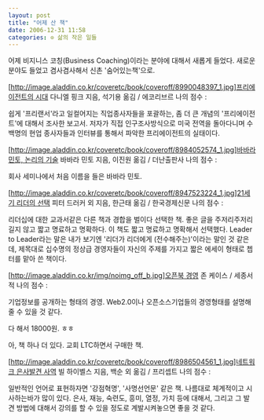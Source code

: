 ```yaml
---
layout: post
title: "어제 산 책"
date: 2006-12-31 11:58
categories: ⊙ 삶의 작은 일들
---
```


어제 비지니스 코칭(Business Coaching)이라는 분야에 대해서 새롭게 들었다.
새로운 분야도 들었고 겸사겸사해서 신촌 '숨어있는책'으로.

[[http://image.aladdin.co.kr/coveretc/book/coveroff/8990048397_1.jpg]프리에이전트의 시대](http://www.aladdin.co.kr/shop/wproduct.aspx?ISBN=8990048397&partner=egloos)
 다니엘 핑크 지음, 석기용 옮김 / 에코리브르
 나의 점수 : 
 
 쉽게 '프리랜서'라고 일컬어지는 직업종사자들을 포괄하는, 좀 더 큰 개념의 '프리에이전트'에 대해서 조사한 보고서. 저자가 직접 인구조사방식으로 미국 전역을 돌아다니며 수백명의 현업 종사자들과 인터뷰를 통해서 파악한 프리에이전트의 실태이다.
 


[[http://image.aladdin.co.kr/coveretc/book/coveroff/8984052574_1.jpg]바바라 민토, 논리의 기술](http://www.aladdin.co.kr/shop/wproduct.aspx?ISBN=8984052574&partner=egloos)
 바바라 민토 지음, 이진원 옮김 / 더난출판사
 나의 점수 : 
 
 회사 세미나에서 처음 이름을 들은 바바라 민토. 
 




[[http://image.aladdin.co.kr/coveretc/book/coveroff/8947523224_1.jpg]21세기 리더의 선택](http://www.aladdin.co.kr/shop/wproduct.aspx?ISBN=8947523224&partner=egloos)
 피터 드러커 외 지음, 한근태 옮김 / 한국경제신문
 나의 점수 : 
 
 리더십에 대한 교과서같은 다른 책과 경합을 벌이다 선택한 책. 좋은 글을 주저리주저리 길지 않고 짧고 명료하고 명확하다. 이 책도 짧고 명료하고 명확해서 선택했다. Leader to Leader라는 말은 내가 보기엔 '리더가 리더에게 (전수해주는)'이라는 말인 것 같은데, 제목대로 십수명의 정상급 경영자들이 자신의 주제를 가지고 짧은 에세이 형태로 쳅터를 맡아 쓴 책이다.
 

[[http://image.aladdin.co.kr/img/noimg_off_b.jpg]오픈북 경영](http://www.aladdin.co.kr/shop/wproduct.aspx?ISBN=8985509497&partner=egloos)
 존 케이스 / 세종서적
 나의 점수 : 
 
 기업정보를 공개하는 형태의 경영. Web2.0이나 오픈소스기업들의 경영형태를 설명해줄 수 있을 것 같다.
 





다 해서 18000원. ㅎㅎ

아, 책 하나 더 있다.
교회 LTC하면서 구매한 책.

[[http://image.aladdin.co.kr/coveretc/book/coveroff/8986504561_1.jpg]네트워크 은사발견 사역](http://www.aladdin.co.kr/shop/wproduct.aspx?ISBN=8986504561&partner=egloos)
 빌 하이벨스 지음, 백순 외 옮김 / 프리셉트
 나의 점수 : 
 
일반적인 언어로 표현하자면 '강점혁명', '사명선언문' 같은 책. 나름대로 체계적이고 시사하는바가 많이 있다. 은사, 재능, 숙련도, 흥미, 열정, 가치 등에 대해서, 그리고 그 발견 방법에 대해서 강의를 할 수 있을 정도로 계발시켜놓으면 좋을 것 같다.
 

       
